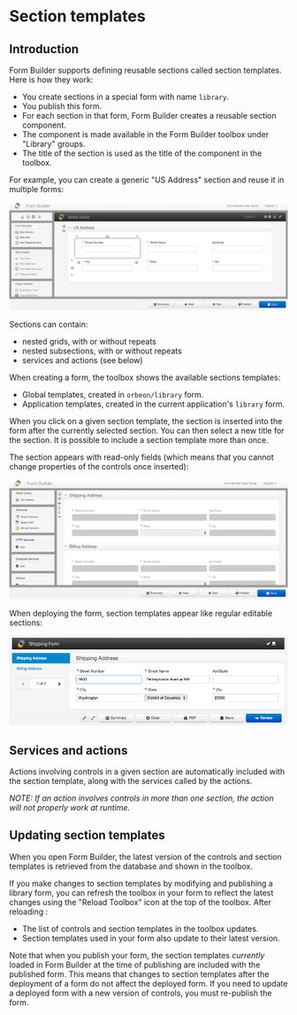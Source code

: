 # Section templates

<!-- toc -->

## Introduction

Form Builder supports defining reusable sections called section templates. Here is how they work:

- You create sections in a special form with name `library`.
- You publish this form.
- For each section in that form, Form Builder creates a reusable section component.
- The component is made available in the Form Builder toolbox under "Library" groups.
- The title of the section is used as the title of the component in the toolbox.

For example, you can create a generic "US Address" section and reuse it in multiple forms:

![Defining a section template in Form Builder](images/section-template.png)

Sections can contain:

- nested grids, with or without repeats
- nested subsections, with or without repeats
- services and actions (see below)

When creating a form, the toolbox shows the available sections templates:

- Global templates, created in `orbeon/library` form.
- Application templates, created in the current application's `library` form.

When you click on a given section template, the section is inserted into the form after the currently selected section. You can then select a new title for the section. It is possible to include a section template more than once.

The section appears with read-only fields (which means that you cannot change properties of the controls once inserted):

![Using section templates in Form Builder](images/section-template-use.png)

When deploying the form, section templates appear like regular editable sections:

![Section templates in Form Runner](../form-runner/images/section-template.png)

## Services and actions

Actions involving controls in a given section are automatically included with the section template, along with the services called by the actions.

*NOTE: If an action involves controls in more than one section, the action will not properly work at runtime.*

## Updating section templates

When you open Form Builder, the latest version of the controls and section templates is retrieved from the database and shown in the toolbox.

If you make changes to section templates by modifying and publishing a library form, you can refresh the toolbox in your form to reflect the latest changes using the "Reload Toolbox" icon at the top of the toolbox. After reloading :

- The list of controls and section templates in the toolbox updates.
- Section templates used in your form also update to their latest version.

Note that when you publish your form, the section templates *currently* loaded in Form Builder at the time of publishing are included with the published form. This means that changes to section templates after the deployment of a form do not affect the deployed form. If you need to update a deployed form with a new version of controls, you must re-publish the form.
